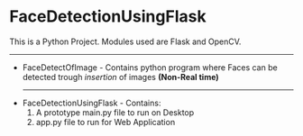 <h1>FaceDetectionUsingFlask</h1>
This is a Python Project. Modules used are Flask and OpenCV.

<hr>
<ul>
<li>FaceDetectOfImage - Contains python program where Faces can be detected trough <i>insertion</i> of images <b>(Non-Real time)</b>
<hr>
<li>FaceDetectionUsingFlask - Contains:
  <ol>
    <li>A prototype main.py file to run on Desktop
    <li>app.py file to run for Web Application
  </ol>
</ul>

